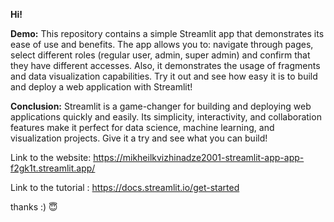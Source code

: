 **Hi!** 


**Demo:**
This repository contains a simple Streamlit app that demonstrates its ease of use and benefits. The app allows you to:
navigate through pages, select different roles (regular user, admin, super admin) and confirm that they have different accesses.
Also, it demonstrates the usage of fragments and data visualization capabilities.
Try it out and see how easy it is to build and deploy a web application with Streamlit!

**Conclusion:**
Streamlit is a game-changer for building and deploying web applications quickly and easily. Its simplicity, interactivity, and collaboration features make it perfect for data science, machine learning, and visualization projects. Give it a try and see what you can build!

Link to the website: https://mikheilkvizhinadze2001-streamlit-app-app-f2gk1t.streamlit.app/

Link to the tutorial : https://docs.streamlit.io/get-started

thanks :)
:innocent: 
